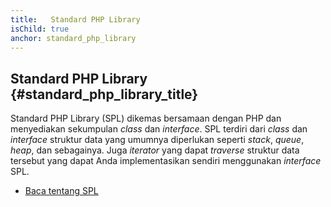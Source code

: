 ```yaml
---
title:   Standard PHP Library
isChild: true
anchor: standard_php_library
---
```


## Standard PHP Library {#standard_php_library_title}

Standard PHP Library (SPL) dikemas bersamaan dengan PHP dan menyediakan sekumpulan _class_ dan _interface_. SPL terdiri dari _class_ dan _interface_ struktur data yang umumnya diperlukan seperti _stack_, _queue_, _heap_, dan sebagainya. Juga _iterator_ yang dapat _traverse_ struktur data tersebut yang dapat Anda implementasikan sendiri menggunakan _interface_ SPL.

* [Baca tentang SPL][spl]

[spl]: http://php.net/manual/en/book.spl.php 
